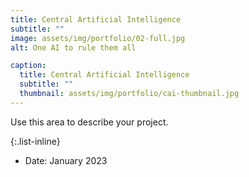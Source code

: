 ```yaml
---
title: Central Artificial Intelligence
subtitle: ""
image: assets/img/portfolio/02-full.jpg
alt: One AI to rule them all

caption:
  title: Central Artificial Intelligence
  subtitle: ""
  thumbnail: assets/img/portfolio/cai-thumbnail.jpg
---
```

Use this area to describe your project.

{:.list-inline}
- Date: January 2023

